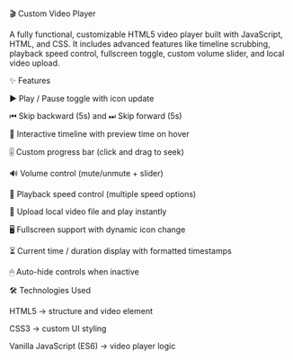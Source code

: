 🎬 Custom Video Player

A fully functional, customizable HTML5 video player built with JavaScript, HTML, and CSS.
It includes advanced features like timeline scrubbing, playback speed control, fullscreen toggle, custom volume slider, and local video upload.

✨ Features

▶️ Play / Pause toggle with icon update

⏮ Skip backward (5s) and ⏭ Skip forward (5s)

📏 Interactive timeline with preview time on hover

🎚 Custom progress bar (click and drag to seek)

🔊 Volume control (mute/unmute + slider)

🎥 Playback speed control (multiple speed options)

📂 Upload local video file and play instantly

🖥 Fullscreen support with dynamic icon change

⏳ Current time / duration display with formatted timestamps

🖱 Auto-hide controls when inactive

🛠️ Technologies Used

HTML5 → structure and video element

CSS3 → custom UI styling

Vanilla JavaScript (ES6) → video player logic
